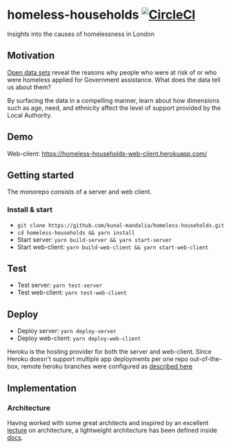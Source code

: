 # homeless-households [![CircleCI](https://circleci.com/gh/kunal-mandalia/homeless-households.svg?style=svg)](https://circleci.com/gh/kunal-mandalia/homeless-households)
Insights into the causes of homelessness in London

## Motivation
[Open data sets](http://data.hounslow.gov.uk/api/housing-services/homeless-households/homeless-households?format=JSON) reveal the reasons why people who were at risk of or who were homeless applied for Government assistance. What does the data tell us about them?

By surfacing the data in a compelling manner, learn about how dimensions such as age, need, and ethnicity affect the level of support provided by the Local Authority.

## Demo
Web-client: https://homeless-households-web-client.herokuapp.com/

## Getting started
The monorepo consists of a server and web client.

### Install & start
* `git clone https://github.com/kunal-mandalia/homeless-households.git`
* `cd homeless-households && yarn install`
* Start server: `yarn build-server && yarn start-server`
* Start web-client: `yarn build-web-client && yarn start-web-client`

## Test
* Test server: `yarn test-server`
* Test web-client: `yarn test-web-client`

## Deploy
* Deploy server: `yarn deploy-server`
* Deploy web-client: `yarn deploy-web-client`

Heroku is the hosting provider for both the server and web-client. Since Heroku doesn't support multiple app deployments per one repo out-of-the-box, remote heroku branches were configured as [described here](http://adampaxton.com/how-to-deploy-to-multiple-heroku-apps-from-the-same-git-repository/)

## Implementation

### Architecture
Having worked with some great architects and inspired by an excellent [lecture](https://www.youtube.com/watch?v=x30DcBfCJRI&t=6277s) on architecture, a lightweight architecture has been defined inside [docs](./docs/architecture.md).

